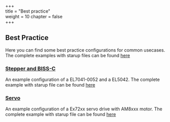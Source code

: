 +++  
title = "Best practice"   
weight = 10
chapter = false  
+++  

## Best Practice
Here you can find some best practice configurations for common usecases.
The complete examples with starup files can be found [here](https://github.com/paulscherrerinstitute/ecmccfg/tree/master/examples/PSI/best_practice)

### [Stepper and BISS-C](stepper_biss_c)
An example configuration of a EL7041-0052 and a EL5042.
The complete example with starup file can be found [here](https://github.com/paulscherrerinstitute/ecmccfg/tree/master/examples/PSI/best_practice/motion/stepper_bissc)

### [Servo](servo)
An example configuration of a Ex72xx servo drive with AM8xxx motor.
The complete example with starup file can be found [here](https://github.com/paulscherrerinstitute/ecmccfg/tree/master/examples/PSI/best_practice/motion/servo)
